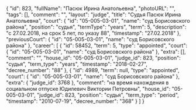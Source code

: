 {
    "id": 823,
    "fullName": "Пасюк Ирина Анатольевна",
    "photoURL": "",
    "tags": [],
    "comment": "",
    "layout": "judge",
    "title": "Судья Пасюк Ирина Анатольевна",
    "court": {
        "id": "05-005-03-01",
        "name": "суд Борисовского района",
        "position": "судья",
        "termType": "years",
        "term": 5,
        "description": "c 27.02.2018, на срок 5 лет, по указу 88",
        "timestamp": "27.02.2018"
    },
    "previousCourt": {
        "id": "05-005-03-01",
        "name": "суд Борисовского района"
    },
    "career": [
        {
            "id": 58452,
            "term": 5,
            "type": "appointed",
            "court": {
                "id": "05-005-03-01",
                "name": "суд Борисовского района"
            },
            "extra": [],
            "comment": "",
            "house_id": "05-005-03-01",
            "judge_id": 823,
            "position": "судья",
            "term_type": "years",
            "timestamp": "2018-02-27",
            "decree_number": "88"
        },
        {
            "id": 4989,
            "term": null,
            "type": "appointed",
            "court": {
                "id": "05-005-03-01",
                "name": "суд Борисовского района"
            },
            "extra": {
                "judge_id": 3768
            },
            "comment": "на время нахождения в социальном отпуске Юдилевич Виктории Петровны",
            "house_id": "05-005-03-01",
            "judge_id": 823,
            "position": "судья",
            "term_type": "period",
            "timestamp": "2010-07-19",
            "decree_number": "368"
        }
    ]
}